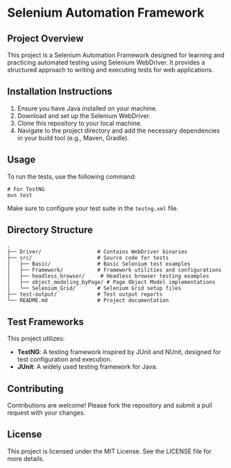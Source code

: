 # Selenium Automation Framework

## Project Overview
This project is a Selenium Automation Framework designed for learning and practicing automated testing using Selenium WebDriver. It provides a structured approach to writing and executing tests for web applications.

## Installation Instructions
1. Ensure you have Java installed on your machine.
2. Download and set up the Selenium WebDriver.
3. Clone this repository to your local machine.
4. Navigate to the project directory and add the necessary dependencies in your build tool (e.g., Maven, Gradle).

## Usage
To run the tests, use the following command:
```
# For TestNG
mvn test
```
Make sure to configure your test suite in the `testng.xml` file.

## Directory Structure
```
.
├── Driver/                  # Contains WebDriver binaries
├── src/                     # Source code for tests
│   ├── Basic/               # Basic Selenium test examples
│   ├── Framework/           # Framework utilities and configurations
│   ├── headless_browser/     # Headless browser testing examples
│   ├── object_modeling_byPage/ # Page Object Model implementations
│   └── Selenium_Grid/       # Selenium Grid setup files
├── test-output/             # Test output reports
└── README.md                # Project documentation
```

## Test Frameworks
This project utilizes:
- **TestNG**: A testing framework inspired by JUnit and NUnit, designed for test configuration and execution.
- **JUnit**: A widely used testing framework for Java.

## Contributing
Contributions are welcome! Please fork the repository and submit a pull request with your changes.

## License
This project is licensed under the MIT License. See the LICENSE file for more details.
